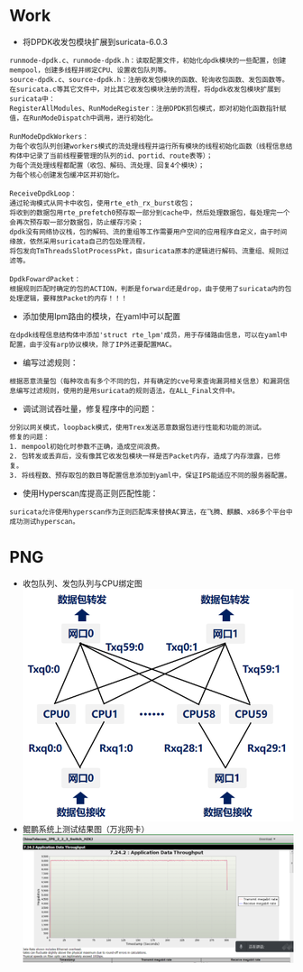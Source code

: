 # Work
- 将DPDK收发包模块扩展到suricata-6.0.3
```
runmode-dpdk.c、runmode-dpdk.h：读取配置文件，初始化dpdk模块的一些配置，创建mempool，创建多线程并绑定CPU、设置收包队列等。
source-dpdk.c、source-dpdk.h：注册收发包模块的函数、轮询收包函数、发包函数等。
在suricata.c等其它文件中，对比其它收发包模块注册的流程，将dpdk收发包模块扩展到suricata中：
RegisterAllModules、RunModeRegister：注册DPDK抓包模式，即对初始化函数指针赋值，在RunModeDispatch中调用，进行初始化。

RunModeDpdkWorkers：
为每个收包队列创建workers模式的流处理线程并运行所有模块的线程初始化函数（线程信息结构体中记录了当前线程要管理的队列的id、portid、route表等）；
为每个流处理线程都配置（收包、解码、流处理、回复4个模块）；
为每个核心创建发包缓冲区并初始化。

ReceiveDpdkLoop：
通过轮询模式从网卡中收包，使用rte_eth_rx_burst收包；
将收到的数据包用rte_prefetch0预存取一部分到cache中，然后处理数据包，每处理完一个会再次预存取一部分数据包，防止缓存污染；
dpdk没有网络协议栈，包的解码、流的重组等工作需要用户空间的应用程序自定义，由于时间缘故，依然采用suricata自己的包处理流程，
将包发向TmThreadsSlotProcessPkt，由suricata原本的逻辑进行解码、流重组、规则过滤等。

DpdkFowardPacket：
根据规则匹配时确定的包的ACTION，判断是forward还是drop，由于使用了suricata内的包处理逻辑，要释放Packet的内存！！！
```
- 添加使用lpm路由的模块，在yaml中可以配置
```
在dpdk线程信息结构体中添加'struct rte_lpm'成员，用于存储路由信息，可以在yaml中配置，由于没有arp协议模块，除了IP外还要配置MAC。
```
- 编写过滤规则：
```
根据恶意流量包（每种攻击有多个不同的包，并有确定的cve号来查询漏洞相关信息）和漏洞信息编写过滤规则，使用的是用suricata的规则语法，在ALL_Final文件中。
```
- 调试测试吞吐量，修复程序中的问题：
```
分别以网关模式，loopback模式，使用Trex发送恶意数据包进行性能和功能的测试。
修复的问题：
1. mempool初始化时参数不正确，造成空间浪费。
2. 包转发或丢弃后，没有像其它收发包模块一样是否Packet内存，造成了内存泄露，已修复。
3. 将线程数、预存取包的数目等配置信息添加到yaml中，保证IPS能适应不同的服务器配置。
```
- 使用Hyperscan库提高正则匹配性能：
```
suricata允许使用hyperscan作为正则匹配库来替换AC算法，在飞腾、麒麟、x86多个平台中成功测试hyperscan。
```
# PNG
- 收包队列、发包队列与CPU绑定图
![](./png/1.png)
- 鲲鹏系统上测试结果图（万兆网卡）
![](./png/2.png)